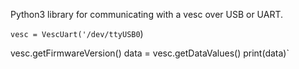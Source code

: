 Python3 library for communicating with a vesc over USB or UART. 

`vesc = VescUart('/dev/ttyUSB0`)
 
vesc.getFirmwareVersion()
data = vesc.getDataValues()
print(data)`
